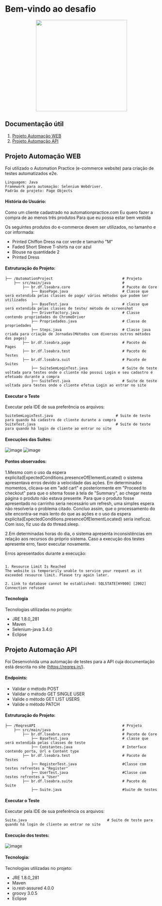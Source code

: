 # Bem-vindo ao desafio

<div align="center">
  <img src="https://www.inbenta.com/wp-content/uploads/2016/11/LojasRennerLogo500x500_2015.jpg" width="300px"/>
</div>


## Documentação útil

1. [Projeto Automação WEB](https://github.com/LuisFelipeSeabra/prova_renner/tree/master/AutomationProject)
2. [Projeto Automação API](https://github.com/LuisFelipeSeabra/prova_renner/tree/master/RegresAPI)


## Projeto Automação WEB
Foi utilizado o Automation Practice (e-commerce website) para criação de testes automatizados e2e.
```
Linguagem: Java
Framework para automação: Selenium Webdriver.
Padrão de projeto: Page Objects
```

#### História do Usuário:
Como um cliente cadastrado no automationpractice.com
Eu quero fazer a compra de ao menos três produtos
Para que eu possa estar bem vestida

Os seguintes produtos do e-commerce devem ser utilizados, no tamanho e cor informada:
 - Printed Chiffon Dress na cor verde e tamanho "M"
 - Faded Short Sleeve T-shirts na cor azul
 - Blouse na quantidade 2
 - Printed Dress



#### Estruturação do Projeto:
```
├── /AutomationProject                                # Projeto                                                                                          
    ├── src/main/java                                 #                                                                                                         
        ├── br.df.lseabra.core                        # Pacote de Core                                                                                        
            ├── BasePage.java                         # Classe que será extendida pelas classes de page/ vários métodos que podem ser utilizados
            ├── BaseTest.java                         # classe que será extendida pelas classes de teste/ método de screenshot
            ├── DriverFactory.java                    # Classe contendo propriedades do ChromeDriver
            ├── Propriedades.java                     # Classe de propriedades
            ├── Steps.java                            # Classe java criada para criação de Jornadas(Métodos com diversos outros métodos das pages)
        ├── br.df.lseabra.page                        # Pacote de Pages
        ├── br.df.lseabra.test                        # Pacote de Testes
        ├── br.df.lseabra.suit                        # Pacote de Suites
            ├── SuiteSemLoginTest.java                # Suite de teste voltada para testes onde o cliente não possui Login e seu cadastro é efetuado durante a compra
            ├── SuiteTest.java                        # Suite de teste voltada para testes onde o cliente efetua Login ao entrar no site
```


#### Executar o Teste
Executar pela IDE de sua preferência os arquivos: 
```
SuiteSemLoginTest.java                             # Suite de teste para quando há cadastro de cliente durante a compra
SuiteTest.java                                     # Suite de teste para quando há login de cliente ao entrar no site
```

#### Execuções das Suites:

![image](https://user-images.githubusercontent.com/49051123/116889586-1a3cbe80-ac03-11eb-804d-402f4563411d.png)
![image](https://user-images.githubusercontent.com/49051123/116889610-232d9000-ac03-11eb-8341-20750cca1675.png)


#### Pontos observados:
1.Mesmo com o uso da espera explicita(ExpectedConditions.presenceOfElementLocated) o sistema apresentava erros devido a velocidade das ações. 
Em determinados momentos, clicava-se em "add cart" e posteriormente em "Proceed to checkout" para que o sitema fosse à tela de "Summary", ao chegar nesta página o produto não estava presente. 
Para que o produto fosse apresentado no carrinho seria necessário um refresh, uma simples espera não resolveria o problema citado.
Concluo assim, que o processamento do site encontra-se mais lento do que as ações e o uso da espera explicita(ExpectedConditions.presenceOfElementLocated) seria ineficaz. Com isso, fiz uso da do thread.sleep.

2.Em determinadas horas do dia, o sistema apresenta inconsistências em relação aos recursos do próprio sistema. Caso a execução dos testes apresente erro, favor executar novamente.

Erros apresentados durante a execução:
```

1. Resource Limit Is Reached
The website is temporarily unable to service your request as it exceeded resource limit. Please try again later.

2. Link to database cannot be established: SQLSTATE[HY000] [2002] Connection refused
```

#### Tecnologia

Tecnologias utilizadas no projeto:
  * JRE 1.8.0_281
  * Maven
  * Selenium-java 3.4.0
  * Eclipse


## Projeto Automação API
Foi Desenvolvida uma automação de testes para a API cuja documentação está descrita no site (https://reqres.in/).

#### Endpoints:
- Validar o método POST 
- Validar o método GET SINGLE USER
- Valide o método GET LIST USERS
- Valide o método PATCH

#### Estruturação do Projeto:
```
├── /ReqresAPI                                        # Projeto                                                                                          
    ├── src/main/java                                 #                                                                                                         
        ├── br.df.lseabra.core                        # Pacote de Core                                                                                        
            ├── BaseTest.java                         # classe que será extendida pelas classes de teste
            ├── Constantes.java                       # Interface contendo porta, Url e Content type
        ├── br.df.lseabra.test                        # Pacote de Testes
            ├── RegisterTest.java                     #Classe com testes refrentes a "Register"
            ├── UserTest.java                         #Classe com testes refrentes a "User"
        ├── br.df.lseabra.suite                       # Pacote de Suite
            ├── Suite.java                            #Suite de testes
```

#### Executar o Teste
Executar pela IDE de sua preferência os arquivos: 
```
Suite.java                                     # Suite de teste para quando há login de cliente ao entrar no site
```

#### Execução dos testes:

![image](https://user-images.githubusercontent.com/49051123/116794905-26ac0480-aaa7-11eb-9c21-bf64ae2837b7.png)

#### Tecnologia:

Tecnologias utilizadas no projeto:
  * JRE 1.8.0_281
  * Maven
  * io.rest-assured 4.0.0 
  * groovy 3.0.5
  * Eclipse

